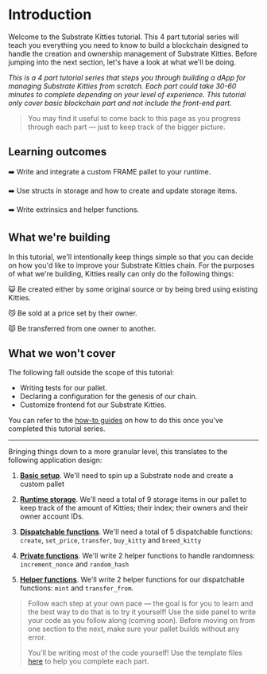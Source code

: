 # Introduction

Welcome to the Substrate Kitties tutorial. This 4 part tutorial series will teach you everything you need to know to build a blockchain designed to handle the creation and ownership management of Substrate Kitties. Before jumping into the next section, let's have a look at what we'll be doing.

_This is a 4 part tutorial series that steps you through building a dApp for managing Substrate Kitties from scratch. Each part could take 30-60 minutes to complete depending on your level of experience._
_This tutorial only cover basic blockchain part and not include the front-end part._

> You may find it useful to come back to this page
as you progress through each part &mdash; just to keep track of the bigger picture.

## Learning outcomes

:arrow_right: Write and integrate a custom FRAME pallet to your runtime.

:arrow_right: Use structs in storage and how to create and update storage items.

:arrow_right: Write extrinsics and helper functions.

## What we're building

In this tutorial, we'll intentionally keep things simple so that you can decide on how you'd like to improve your Substrate Kitties chain. For the purposes of what we're building, Kitties really can only do the following things:

:smiley_cat: Be created either by some original source or by being bred using existing Kitties.

:smirk_cat: Be sold at a price set by their owner.

:pouting_cat: Be transferred from one owner to another.

## What we won't cover

The following fall outside the scope of this tutorial:

 - Writing tests for our pallet.
 - Declaring a configuration for the genesis of our chain.
 - Customize frontend fot our Substrate Kitties.

 You can refer to the [how-to guides](https://substrate.dev/substrate-how-to-guides/docs/intro/) on how to do this once you've completed this tutorial series.

---

Bringing things down to a more granular level, this translates to the following application design:

1. [**Basic setup**](https://learn.figment.io/tutorials/substrate-kitties/basic-setup). We'll need to spin up a Substrate node and create a custom pallet

2. [**Runtime storage**](https://learn.figment.io/tutorials/substrate-kitties/basic-setup). We'll need a total of 9 storage items in our pallet to keep track of the amount of Kitties; their index; their owners and their
   owner account IDs.

3. [**Dispatchable functions**](https://learn.figment.io/tutorials/substrate-kitties/dispatchables-and-events). We'll need a total of 5 dispatchable functions: `create`, `set_price`, `transfer`, `buy_kitty` and `breed_kitty`

4. [**Private functions**](https://learn.figment.io/tutorials/substrate-kitties/create-kitties). We'll write 2 helper functions to handle randomness: `increment_nonce` and `random_hash`

5. [**Helper functions**](https://learn.figment.io/tutorials/substrate-kitties/interacting-functions). We'll write 2 helper functions for our dispatchable functions: `mint` and `transfer_from`.

> Follow each step at your own pace &mdash; the goal is for you to learn and the best way to do that is to try it yourself! Use the side panel to write your code as you follow along (coming soon). Before moving on from one section to the next, make sure your pallet builds without any error.
> 
> You'll be writing most of the code yourself! Use the template files [here](https://github.com/substrate-developer-hub/substrate-how-to-guides/tree/main/static/code/kitties-tutorial)
to help you complete each part.